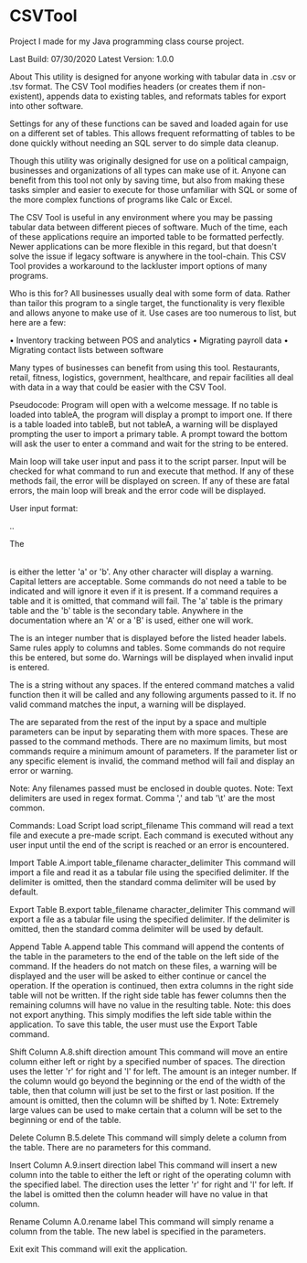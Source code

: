 # CSVTool
Project I made for my Java programming class course project. 

Last Build: 07/30/2020
Latest Version: 1.0.0

About
This utility is designed for anyone working with tabular data in .csv or .tsv format. The CSV Tool modifies headers (or creates them if non-existent), appends data to existing tables, and reformats tables for export into other software.

Settings for any of these functions can be saved and loaded again for use on a different set of tables. This allows frequent reformatting of tables to be done quickly without needing an SQL server to do simple data cleanup.

Though this utility was originally designed for use on a political campaign, businesses and organizations of all types can make use of it. Anyone can benefit from this tool not only by saving time, but also from making these tasks simpler and easier to execute for those unfamiliar with SQL or some of the more complex functions of programs like Calc or Excel.

The CSV Tool is useful in any environment where you may be passing tabular data between different pieces of software. Much of the time, each of these applications require an imported table to be formatted perfectly. Newer applications can be more flexible in this regard, but that doesn't solve the issue if legacy software is anywhere in the tool-chain. This CSV Tool provides a workaround to the lackluster import options of many programs.

Who is this for?
All businesses usually deal with some form of data. Rather than tailor this program to a single target, the functionality is very flexible and allows anyone to make use of it. Use cases are too numerous to list, but here are a few:

• Inventory tracking between POS and analytics
• Migrating payroll data
• Migrating contact lists between software

Many types of businesses can benefit from using this tool. Restaurants, retail, fitness, logistics, government, healthcare, and repair facilities all deal with data in a way that could be easier with the CSV Tool.

Pseudocode:
Program will open with a welcome message.
If no table is loaded into tableA, the program will display a prompt to import one.
If there is a table loaded into tableB, but not tableA, a warning will be displayed prompting the user to import a primary table.
A prompt toward the bottom will ask the user to enter a command and wait for the string to be entered.

Main loop will take user input and pass it to the script parser.
Input will be checked for what command to run and execute that method.
	If any of these methods fail, the error will be displayed on screen.
	If any of these are fatal errors, the main  loop will break and the error code will be displayed.
  
User input format:
<table>.<column>.<command> <parameters>

The <table> is either the letter 'a' or 'b'. Any other character will display a warning. Capital letters are acceptable. Some commands do not need a table to be indicated and will ignore it even if it is present. If a command requires a table and it is omitted, that command will fail. The 'a' table is the primary table and the 'b' table is the secondary table. Anywhere in the documentation where an 'A' or a 'B' is used, either one will work.

The <column> is an integer number that is displayed before the listed header labels. Same rules apply to columns and tables. Some commands do not require this be entered, but some do. Warnings will be displayed when invalid input is entered.

The <command> is a string without any spaces. If the entered command matches a valid function then it will be called and any following arguments passed to it. If no valid command matches the input, a warning will be displayed.

The <parameters> are separated from the rest of the input by a space and multiple parameters can be input by separating them with more spaces. These are passed to the command methods. There are no maximum limits, but most commands require a minimum amount of parameters. If the parameter list or any specific element is invalid, the command method will fail and display an error or warning.

Note: Any filenames passed must be enclosed in double quotes.
Note: Text delimiters are used in regex format. Comma ',' and tab '\t' are the most common.

Commands:
Load Script
load script_filename
This command will read a text file and execute a pre-made script. Each command is executed without any user input until the end of the script is reached or an error is encountered.

Import Table
A.import table_filename character_delimiter
This command will import a file and read it as a tabular file using the specified delimiter. If the delimiter is omitted, then the standard comma delimiter will be used by default.

Export Table
B.export table_filename character_delimiter
This command will export a file as a tabular file using the specified delimiter. If the delimiter is omitted, then the standard comma delimiter will be used by default.

Append Table
A.append table
This command will append the contents of the table in the parameters to the end of the table on the left side of the command. If the headers do not match on these files, a warning will be displayed and the user will be asked to either continue or cancel the operation. If the operation is continued, then extra columns in the right side table will not be written. If the right side table has fewer columns then the remaining columns will have no value in the resulting table.
Note: this does not export anything. This simply modifies the left side table within the application. To save this table, the user must use the Export Table command.

Shift Column
A.8.shift direction amount
This command will move an entire column either left or right by a specified number of spaces. The direction uses the letter 'r' for right and 'l' for left. The amount is an integer number. If the column would go beyond the beginning or the end of the width of the table, then that column will just be set to the first or last position. If the amount is omitted, then the column will be shifted by 1.
Note: Extremely large values can be used to make certain that a column will be set to the beginning or end of the table.

Delete Column
B.5.delete
This command will simply delete a column from the table. There are no parameters for this command.

Insert Column
A.9.insert direction label
This command will insert a new column into the table to either the left or right of the operating column with the specified label. The direction uses the letter 'r' for right and 'l' for left. If the label is omitted then the column header will have no value in that column.

Rename Column
A.0.rename label
This command will simply rename a column from the table. The new label is specified in the parameters.

Exit
exit
This command will exit the application.
